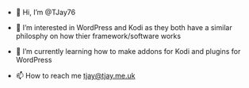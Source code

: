 - 👋 Hi, I’m @TJay76
- 👀 I’m interested in WordPress and Kodi as they both have a similar philosphy on how thier framework/software works
- 🌱 I’m currently learning how to make addons for Kodi and plugins for WordPress

- 📫 How to reach me tjay@tjay.me.uk

<!---
TJay76/TJay76 is a ✨ special ✨ repository because its `README.md` (this file) appears on your GitHub profile.
You can click the Preview link to take a look at your changes.
--->
